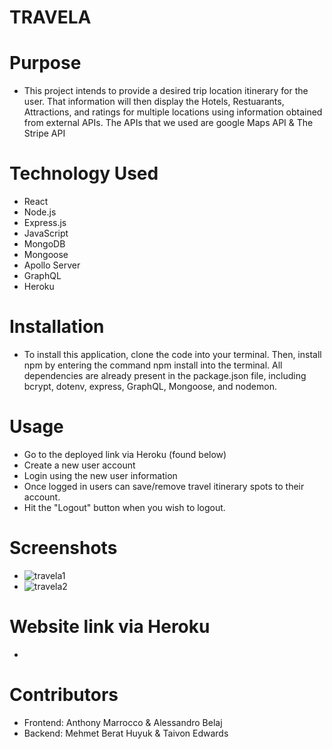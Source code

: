 # TRAVELA

# Purpose
* This project intends to provide a desired trip location itinerary for the user. That information will then display the Hotels, Restuarants, Attractions, and ratings   for multiple locations using information obtained from external APIs. The APIs that we used are google Maps API & The Stripe API


# Technology Used
* React
* Node.js
* Express.js
* JavaScript
* MongoDB
* Mongoose
* Apollo Server
* GraphQL
* Heroku

# Installation
* To install this application, clone the code into your terminal. Then, install npm by entering the command npm install into the terminal. All dependencies are already   present in the package.json file, including bcrypt, dotenv, express, GraphQL, Mongoose, and nodemon.


# Usage 
* Go to the deployed link via Heroku (found below)
* Create a new user account
* Login using the new user information
* Once logged in users can save/remove travel itinerary spots to their account.
* Hit the "Logout" button when you wish to logout.


# Screenshots
* ![travela1](https://user-images.githubusercontent.com/92614793/170169815-8d138051-2458-4bb3-aa59-45319b667a5c.JPG)
* ![travela2](https://user-images.githubusercontent.com/92614793/170169875-bb2493d1-d53d-4ecf-85a6-264ea4964926.JPG)


  
# Website link via Heroku 
* 


# Contributors
* Frontend: Anthony Marrocco & Alessandro Belaj
* Backend: Mehmet Berat Huyuk & Taivon Edwards
